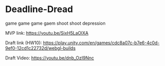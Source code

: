 # Deadline-Dread
game game game gaem shoot shoot depression

MVP link: https://youtu.be/SixH5LaOlXA

Draft link (HW10): https://play.unity.com/en/games/cdc8a07c-b7e6-4c0d-9ef0-12cd1c22732d/webgl-builds

Draft Video: https://youtu.be/dnb_OzI9Nnc

